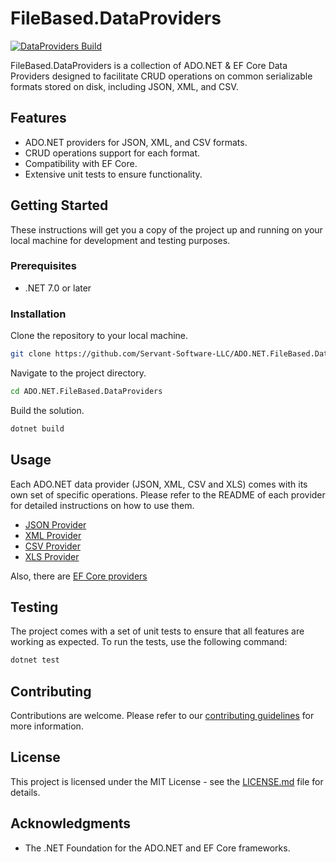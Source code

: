 # FileBased.DataProviders
[![DataProviders Build](https://github.com/Servant-Software-LLC/FileBased.DataProviders/actions/workflows/main.yml/badge.svg)](https://github.com/Servant-Software-LLC/FileBased.DataProviders/actions/workflows/main.yml)

FileBased.DataProviders is a collection of ADO.NET & EF Core Data Providers designed to facilitate CRUD operations on common serializable formats stored on disk, including JSON, XML, and CSV.

## Features
- ADO.NET providers for JSON, XML, and CSV formats.
- CRUD operations support for each format.
- Compatibility with EF Core.
- Extensive unit tests to ensure functionality.

## Getting Started
These instructions will get you a copy of the project up and running on your local machine for development and testing purposes.

### Prerequisites
- .NET 7.0 or later

### Installation
Clone the repository to your local machine.
```sh
git clone https://github.com/Servant-Software-LLC/ADO.NET.FileBased.DataProviders.git
```

Navigate to the project directory.
```sh
cd ADO.NET.FileBased.DataProviders
```

Build the solution.
```sh
dotnet build
```

## Usage
Each ADO.NET data provider (JSON, XML, CSV and XLS) comes with its own set of specific operations. Please refer to the README of each provider for detailed instructions on how to use them.

- [JSON Provider](README.Data.Json.md)
- [XML Provider](README.Data.Xml.md)
- [CSV Provider](README.Data.Csv.md)
- [XLS Provider](README.Data.Xls.md)

Also, there are [EF Core providers](README.EFCore.md) 

## Testing
The project comes with a set of unit tests to ensure that all features are working as expected. To run the tests, use the following command:

```sh
dotnet test
```

## Contributing
Contributions are welcome. Please refer to our [contributing guidelines](CONTRIBUTING.md) for more information.

## License
This project is licensed under the MIT License - see the [LICENSE.md](LICENSE.md) file for details.

## Acknowledgments
- The .NET Foundation for the ADO.NET and EF Core frameworks.
